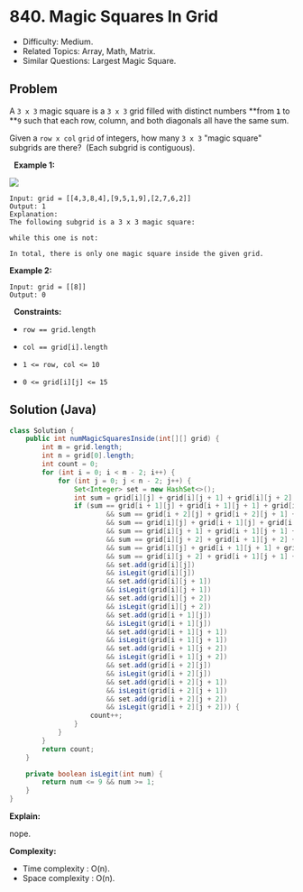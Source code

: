 # 840. Magic Squares In Grid

- Difficulty: Medium.
- Related Topics: Array, Math, Matrix.
- Similar Questions: Largest Magic Square.

## Problem

A ```3 x 3``` magic square is a ```3 x 3``` grid filled with distinct numbers **from **```1```** to **```9``` such that each row, column, and both diagonals all have the same sum.

Given a ```row x col``` ```grid``` of integers, how many ```3 x 3``` "magic square" subgrids are there?  (Each subgrid is contiguous).

 
**Example 1:**

![](https://assets.leetcode.com/uploads/2020/09/11/magic_main.jpg)

```
Input: grid = [[4,3,8,4],[9,5,1,9],[2,7,6,2]]
Output: 1
Explanation: 
The following subgrid is a 3 x 3 magic square:

while this one is not:

In total, there is only one magic square inside the given grid.
```

**Example 2:**

```
Input: grid = [[8]]
Output: 0
```

 
**Constraints:**


	
- ```row == grid.length```
	
- ```col == grid[i].length```
	
- ```1 <= row, col <= 10```
	
- ```0 <= grid[i][j] <= 15```



## Solution (Java)

```java
class Solution {
    public int numMagicSquaresInside(int[][] grid) {
        int m = grid.length;
        int n = grid[0].length;
        int count = 0;
        for (int i = 0; i < m - 2; i++) {
            for (int j = 0; j < n - 2; j++) {
                Set<Integer> set = new HashSet<>();
                int sum = grid[i][j] + grid[i][j + 1] + grid[i][j + 2];
                if (sum == grid[i + 1][j] + grid[i + 1][j + 1] + grid[i + 1][j + 2]
                        && sum == grid[i + 2][j] + grid[i + 2][j + 1] + grid[i + 2][j + 2]
                        && sum == grid[i][j] + grid[i + 1][j] + grid[i + 2][j]
                        && sum == grid[i][j + 1] + grid[i + 1][j + 1] + grid[i + 2][j + 1]
                        && sum == grid[i][j + 2] + grid[i + 1][j + 2] + grid[i + 2][j + 2]
                        && sum == grid[i][j] + grid[i + 1][j + 1] + grid[i + 2][j + 2]
                        && sum == grid[i][j + 2] + grid[i + 1][j + 1] + grid[i + 2][j]
                        && set.add(grid[i][j])
                        && isLegit(grid[i][j])
                        && set.add(grid[i][j + 1])
                        && isLegit(grid[i][j + 1])
                        && set.add(grid[i][j + 2])
                        && isLegit(grid[i][j + 2])
                        && set.add(grid[i + 1][j])
                        && isLegit(grid[i + 1][j])
                        && set.add(grid[i + 1][j + 1])
                        && isLegit(grid[i + 1][j + 1])
                        && set.add(grid[i + 1][j + 2])
                        && isLegit(grid[i + 1][j + 2])
                        && set.add(grid[i + 2][j])
                        && isLegit(grid[i + 2][j])
                        && set.add(grid[i + 2][j + 1])
                        && isLegit(grid[i + 2][j + 1])
                        && set.add(grid[i + 2][j + 2])
                        && isLegit(grid[i + 2][j + 2])) {
                    count++;
                }
            }
        }
        return count;
    }

    private boolean isLegit(int num) {
        return num <= 9 && num >= 1;
    }
}
```

**Explain:**

nope.

**Complexity:**

* Time complexity : O(n).
* Space complexity : O(n).
